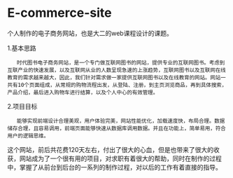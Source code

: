 # E-commerce-site
个人制作的电子商务网站，也是大二的web课程设计的课题。   

1.基本思路

       时代图书电子商务网站，是一个专门做互联网图书的网站，提供专业的互联网图书。考虑到互联产业的快速发展，以及互联网从业的人数呈现急速的上涨趋势，互联网图书以及互联网在线教育的需求越来越大，因此，我们针对需求做一家提供互联网图书以及在线教育的网站。网站一共有10个页面组成，从常规的购物流程出发，从登陆、注册，到主页浏览商品，再到具体搜索，产品介绍，最后进入购物车进行结算，以及个人中心的有效管理。
       
2.项目目标  

       能够实现前端设计合理美观，用户体验完美，网站性能优化，加载速度快，布局合理。数据储存合理，且容易调用，前端页面能够快速从数据库调用数据。并且在功能上，简单易用，符合用户的逻辑思维。


这个网站，前后共花费120天左右，付出了很大的心血，但是也带来了很大的收获，网站成为了一个很有用的项目，对求职有着很大的帮助，同时在制作的过程中，掌握了从前台到后台的一系列的制作过程，对以后的工作有着直接的指导。
